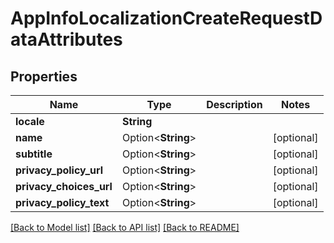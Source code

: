 # AppInfoLocalizationCreateRequestDataAttributes

## Properties

Name | Type | Description | Notes
------------ | ------------- | ------------- | -------------
**locale** | **String** |  | 
**name** | Option<**String**> |  | [optional]
**subtitle** | Option<**String**> |  | [optional]
**privacy_policy_url** | Option<**String**> |  | [optional]
**privacy_choices_url** | Option<**String**> |  | [optional]
**privacy_policy_text** | Option<**String**> |  | [optional]

[[Back to Model list]](../README.md#documentation-for-models) [[Back to API list]](../README.md#documentation-for-api-endpoints) [[Back to README]](../README.md)


